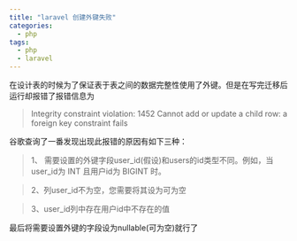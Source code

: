 ```yaml
---
title: "laravel 创建外键失败"
categories:
  - php
tags:
  - php
  - laravel
---
```


在设计表的时候为了保证表于表之间的数据完整性使用了外键。但是在写完迁移后运行却报错了报错信息为
>Integrity constraint violation: 1452 Cannot add or update a child row: a foreign key constraint fails

谷歌查询了一番发现出现此报错的原因有如下三种：
>1、 需要设置的外键字段user_id(假设)和users的id类型不同。例如，当user_id为 INT 且用户id为 BIGINT 时。

>2、列user_id不为空，您需要将其设为可为空

>3、user_id列中存在用户id中不存在的值

最后将需要设置外键的字段设为nullable(可为空)就行了